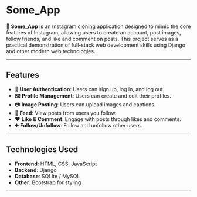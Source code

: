 # Some_App

📸 **Some_App** is an Instagram cloning application designed to mimic the core features of Instagram, allowing users to create an account, post images, follow friends, and like and comment on posts. This project serves as a practical demonstration of full-stack web development skills using Django and other modern web technologies.

---
## Features

- 👤 **User Authentication**: Users can sign up, log in, and log out.
- 🖼️ **Profile Management**: Users can create and edit their profiles.
- 📷 **Image Posting**: Users can upload images and captions.
- 📰 **Feed**: View posts from users you follow.
- ❤️ **Like & Comment**: Engage with posts through likes and comments.
- ➕ **Follow/Unfollow**: Follow and unfollow other users.

---
## Technologies Used

- **Frontend**: HTML, CSS, JavaScript
- **Backend**: Django
- **Database**: SQLite / MySQL
- **Other**: Bootstrap for styling
---
